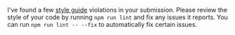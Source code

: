 I've found a few [style guide](https://github.com/danthareja/contribute-to-open-source/blob/master/CONTRIBUTING.md#style-guide) violations in your submission. Please review the style of your code by running `npm run lint` and fix any issues it reports. You can run `npm run lint -- --fix` to automatically fix certain issues.